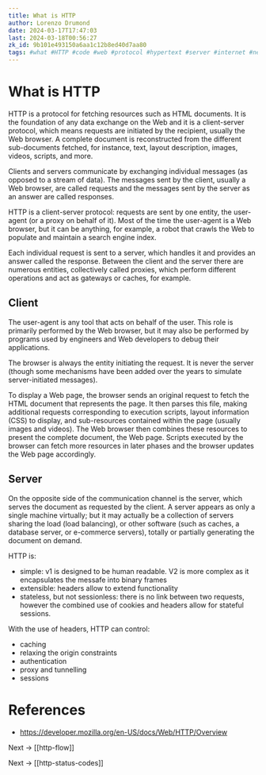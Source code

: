 ```yaml
---
title: What is HTTP
author: Lorenzo Drumond
date: 2024-03-17T17:47:03
last: 2024-03-18T00:56:27
zk_id: 9b101e493150a6aa1c12b8ed40d7aa80
tags: #what #HTTP #code #web #protocol #hypertext #server #internet #network #header #communication #HTML #node #exchange
---
```



# What is HTTP
HTTP is a protocol for fetching resources such as HTML documents. It is the foundation of any data exchange on the Web and it is a client-server protocol, which means requests are initiated by the recipient, usually the Web browser. A complete document is reconstructed from the different sub-documents fetched, for instance, text, layout description, images, videos, scripts, and more.

Clients and servers communicate by exchanging individual messages (as opposed to a stream of data). The messages sent by the client, usually a Web browser, are called requests and the messages sent by the server as an answer are called responses.

HTTP is a client-server protocol: requests are sent by one entity, the user-agent (or a proxy on behalf of it). Most of the time the user-agent is a Web browser, but it can be anything, for example, a robot that crawls the Web to populate and maintain a search engine index.

Each individual request is sent to a server, which handles it and provides an answer called the response. Between the client and the server there are numerous entities, collectively called proxies, which perform different operations and act as gateways or caches, for example.

## Client
The user-agent is any tool that acts on behalf of the user. This role is primarily performed by the Web browser, but it may also be performed by programs used by engineers and Web developers to debug their applications.

 The browser is always the entity initiating the request. It is never the server (though some mechanisms have been added over the years to simulate server-initiated messages).

To display a Web page, the browser sends an original request to fetch the HTML document that represents the page. It then parses this file, making additional requests corresponding to execution scripts, layout information (CSS) to display, and sub-resources contained within the page (usually images and videos). The Web browser then combines these resources to present the complete document, the Web page. Scripts executed by the browser can fetch more resources in later phases and the browser updates the Web page accordingly.

## Server
On the opposite side of the communication channel is the server, which serves the document as requested by the client. A server appears as only a single machine virtually; but it may actually be a collection of servers sharing the load (load balancing), or other software (such as caches, a database server, or e-commerce servers), totally or partially generating the document on demand.



HTTP is:

- simple: v1 is designed to be human readable. V2 is more complex as it encapsulates the messafe into binary frames
- extensible: headers allow to extend functionality
- stateless, but not sessionless: there is no link between two requests, however the combined use of cookies and headers allow for stateful sessions.

With the use of headers, HTTP can control:

- caching
- relaxing the origin constraints
- authentication
- proxy and tunnelling
- sessions

# References
- https://developer.mozilla.org/en-US/docs/Web/HTTP/Overview

Next -> [[http-flow]]

Next -> [[http-status-codes]]
